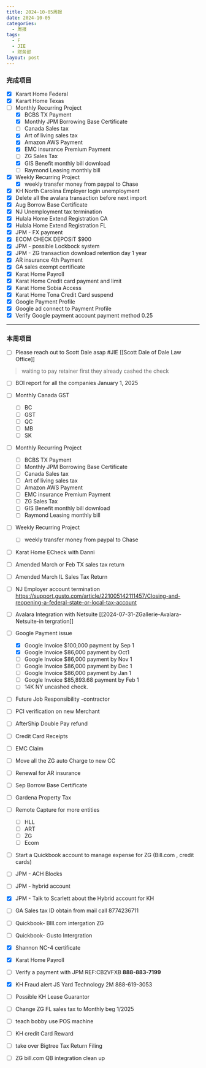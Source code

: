 ```yaml
---
title: 2024-10-05周报
date: 2024-10-05
categories:
  - 周报
tags:
  - F
  - JIE
  - 财务部
layout: post
---
```


### 完成项目  

- [x] Karart Home Federal 
- [x] Karart Home Texas 
- [ ] Monthly Recurring Project
	- [x] BCBS TX Payment
	- [x] Monthly JPM Borrowing Base Certificate
	- [ ] Canada Sales tax
	- [x] Art of living sales tax
	- [x] Amazon AWS Payment
	- [x] EMC insurance Premium Payment
	- [ ] ZG Sales Tax
	- [x] GIS Benefit monthly bill download
	- [ ] Raymond Leasing monthly bill
- [x] Weekly Recurring Project
	- [x] weekly transfer money from paypal to Chase
- [x] KH North Carolina Employer login unemployment
- [x] Delete all the avalara transaction before next import
- [x] Aug Borrow Base Certificate
- [x] NJ Unemployment tax termination
- [x] Hulala Home Extend Registration CA
- [x] Hulala Home Extend Registration FL
- [x] JPM - FX payment 
- [x] ECOM CHECK DEPOSIT $900
- [x] JPM - possible Lockbock system
- [x] JPM - ZG transaction download retention day 1 year
- [x] AR insurance 4th Payment
- [x] GA sales exempt certificate
- [x] Karat Home Payroll
- [x] Karat Home Credit card payment and limit
- [x] Karat Home Sobia Access
- [x] Karat Home Tona Credit Card suspend
- [x] Google Payment Profile
- [x] Google ad connect to Payment Profile
- [x] Verify Google payment account payment method 0.25
---
### 本周项目

- [ ] Please reach out to Scott Dale asap #JIE    [[Scott Dale of Dale Law Office]]    
> waiting to pay retainer first
> they already cashed the check
- [ ] BOI report for all the companies January 1, 2025
- [ ] Monthly Canada GST
	- [ ] BC
	- [ ] GST
	- [ ] QC
	- [ ] MB
	- [ ] SK
- [ ] Monthly Recurring Project
	- [ ] BCBS TX Payment
	- [ ] Monthly JPM Borrowing Base Certificate
	- [ ] Canada Sales tax
	- [ ] Art of living sales tax
	- [ ] Amazon AWS Payment
	- [ ] EMC insurance Premium Payment
	- [ ] ZG Sales Tax
	- [ ] GIS Benefit monthly bill download
	- [ ] Raymond Leasing monthly bill
- [ ] Weekly Recurring Project
	- [ ] weekly transfer money from paypal to Chase
- [ ] Karat Home ECheck with Danni
- [ ] Amended March or Feb TX sales tax return
- [ ] Amended March IL Sales Tax Return 
- [ ] NJ Employer account termination   https://support.gusto.com/article/221005142111457/Closing-and-reopening-a-federal-state-or-local-tax-account
- [ ] Avalara Integration with Netsuite [[2024-07-31-ZGallerie-Avalara-Netsuite-in tergration]]
- [ ] Google Payment issue
	- [x] Google Invoice $100,000 payment by Sep 1
	- [x] Google Invoice $86,000 payment by Oct1
	- [ ] Google Invoice $86,000 payment by Nov 1
	- [ ] Google Invoice $86,000 payment by Dec 1
	- [ ] Google Invoice $86,000 payment by Jan 1
	- [ ] Google Invoice $85,893.68 payment by Feb 1
	- [ ] 14K NY uncashed check.
- [ ] Future Job Responsibility -contractor
- [ ] PCI verification on new Merchant
- [ ] AfterShip Double Pay refund
- [ ] Credit Card Receipts
- [ ] EMC Claim
- [ ] Move all the ZG auto Charge to new CC
- [ ] Renewal for AR insurance
- [ ] Sep Borrow Base Certificate
- [ ] Gardena Property Tax
- [ ] Remote Capture for more entities
	- [ ] HLL
	- [ ] ART
	- [ ] ZG
	- [ ] Ecom
- [ ] Start a Quickbook account to manage expense for ZG (Bill.com , credit cards)
- [ ] JPM - ACH Blocks
- [ ] JPM - hybrid account
- [x] JPM - Talk to Scarlett about the Hybrid account for KH
- [ ] GA Sales tax ID obtain from mail call 8774236711
- [ ] Quickbook- BIll.com intergation ZG
- [ ] Quickbook- Gusto Intergration
- [x] Shannon NC-4 certificate
- [x] Karat Home Payroll
- [ ] Verify a payment with JPM  REF:CB2VFXB  **888-883-7199**
- [x] KH Fraud alert JS Yard Technology 2M 888-619-3053
- [ ] Possible KH Lease Guarantor 
- [ ] Change ZG FL sales tax to Monthly beg 1/2025
- [ ] teach bobby use POS machine
- [ ] KH credit Card Reward
- [ ] take over Bigtree Tax Return Filing
- [ ] ZG bill.com  QB integration clean up 











































































































































































































































